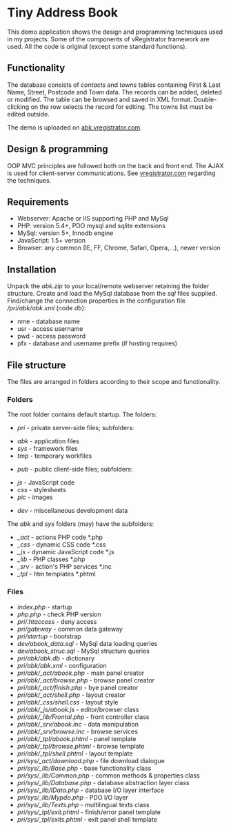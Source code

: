 # Tiny Address Book #

This demo application shows the design and programming techniques used in my projects. Some of the components of vRegistrator framework are used. All the code is original (except some standard functions).

## Functionality ##

The database consists of *contacts* and *towns* tables containing First & Last Name, Street, Postcode and Town data. The records can be added, deleted or modified. The table can be browsed and saved in XML format. Double-clicking on the row selects the record for editing. The towns list must be edited outside.

The demo is uploaded on [abk.vregistrator.com].

## Design & programming ##

OOP MVC principles are followed both on the back and front end. The AJAX is used for client-server communications. See [vregistrator.com] regarding the techniques.

## Requirements ##

- Webserver: Apache or IIS supporting PHP and MySql
- PHP: version 5.4+, PDO mysql and sqlite extensions
- MySql: version 5+, Innodb engine
- JavaScript: 1.5+ version
- Browser: any common (IE, FF, Chrome, Safari, Opera,...), newer version

## Installation ##

Unpack the *abk.zip* to your local/remote webserver retaining the folder structure. Create and load the MySql database from the *sql* files supplied. Find/change the connection properties in the configuration file */pri/abk/abk.xml* (node *db*):

- nme - database name
- usr - access username
- pwd - access password
- pfx - database and username prefix (if hosting requires)

## File structure ##

The files are arranged in folders according to their scope and functionality.

### Folders ###

The root folder contains default startup. The folders:

- *pri* - private server-side files; subfolders:
 + *abk* - application files
 + *sys* - framework files
 + *tmp* - temporary workfiles
- *pub* - public client-side files; subfolders:
 + *js* - JavaScript code
 + *css* - stylesheets
 + *pic* - images
- *dev* - miscellaneous development data

The *abk* and *sys* folders (may) have the subfolders:

- *_act* - actions PHP code *.php
- *_css* - dynamic CSS code *.css
- *_js* - dynamic JavaScript code *.js
- *_lib* - PHP classes *.php
- *_srv* - action's PHP services *.inc
- *_tpl* - htm templates *.phtml

### Files ###

- *index.php* - startup
- *php.php* - check PHP version
- *pri/.htaccess* - deny access
- *pri/gateway* - common data gateway
- *pri/startup* - bootstrap
- *dev/abook_data.sql* - MySql data loading queries
- *dev/abook_struc.sql* - MySql structure queries
- *pri/abk/abk.db* - dictionary
- *pri/abk/abk.xml* - configuration
- *pri/abk/_act/abook.php* - main panel creator
- *pri/abk/_act/browse.php* - browse panel creator
- *pri/abk/_act/finish.php* - bye panel creator
- *pri/abk/_act/shell.php* - layout creator
- *pri/abk/_css/shell.css* - layout style
- *pri/abk/_js/abook.js* - editor/browser class
- *pri/abk/_lib/Frontal.php* - front controller class
- *pri/abk/_srv/abook.inc* - data manipulation
- *pri/abk/_srv/browse.inc* - browse services
- *pri/abk/_tpl/abook.phtml* - panel template
- *pri/abk/_tpl/browse.phtml* - browse template
- *pri/abk/_tpl/shell.phtml* - layout template
- *pri/sys/_act/download.php* - file download dialogue
- *pri/sys/_lib/Base.php* - base functionality class
- *pri/sys/_lib/Common.php* - common methods & properties class
- *pri/sys/_lib/Database.php* - database abstraction layer class
- *pri/sys/_lib/IData.php* - database I/O layer interface
- *pri/sys/_lib/Mypdo.php* - PDO I/O layer
- *pri/sys/_lib/Texts.php* - multilingual texts class
- *pri/sys/_tpl/exit.phtml* - finish/error panel template
- *pri/sys/_tpl/exits.phtml* - exit panel shell template


[vregistrator.com]: http://vregistrator.com/hlp/en/spgm
[abk.vregistrator.com]: http://abk.vregistrator.com